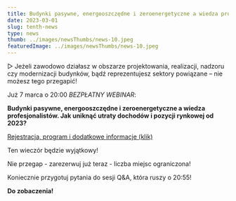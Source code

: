 ```yaml
---
title: Budynki pasywne, energooszczędne i zeroenergetyczne a wiedza profesjonalistów
date: 2023-03-01
slug: tenth-news
type: news
thumb: ../images/newsThumbs/news-10.jpeg
featuredImage: ../images/newsThumbs/news-10.jpeg
---
```



▻ Jeżeli zawodowo działasz w obszarze projektowania, realizacji, nadzoru czy modernizacji budynków, bądź reprezentujesz sektory powiązane – nie możesz tego przegapić!

Już 7 marca o 20:00 *BEZPŁATNY WEBINAR*:

**Budynki pasywne, energooszczędne i zeroenergetyczne a wiedza profesjonalistów. Jak uniknąć utraty dochodów i pozycji rynkowej od 2023?**

<a href="http://tiny.cc/zapisy-webinar-070323"> Rejestracja, program i dodatkowe informacje (klik) </a>

Ten wieczór będzie wyjątkowy!

Nie przegap - zarezerwuj już teraz - liczba miejsc ograniczona!

Koniecznie przygotuj pytania do sesji Q&amp;A, która ruszy o 20:55!

**Do zobaczenia!**

